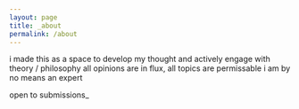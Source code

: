 ```yaml
---
layout: page
title: _about
permalink: /about
---
```

i made this as a space to develop my thought and actively engage with theory / philosophy
all opinions are in flux, all topics are permissable
i am by no means an expert

open to submissions_
